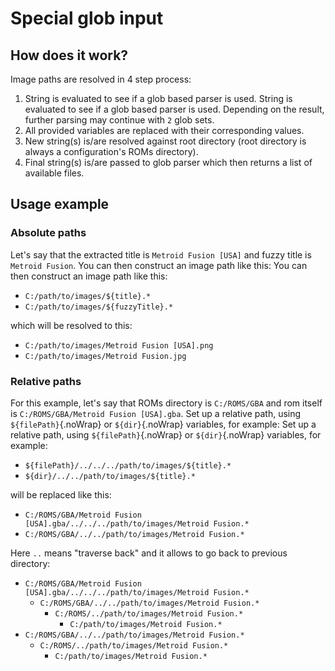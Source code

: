 # Special glob input

## How does it work?

Image paths are resolved in 4 step process:
1. String is evaluated to see if a glob based parser is used. String is evaluated to see if a glob based parser is used. Depending on the result, further parsing may continue with `2` glob sets.
1. All provided variables are replaced with their corresponding values.
1. New string(s) is/are resolved against root directory (root directory is always a configuration's ROMs directory).
1. Final string(s) is/are passed to glob parser which then returns a list of available files.

## Usage example

### Absolute paths

Let's say that the extracted title is `Metroid Fusion [USA]` and fuzzy title is `Metroid Fusion`. You can then construct an image path like this: You can then construct an image path like this:

- `C:/path/to/images/${title}.*`
- `C:/path/to/images/${fuzzyTitle}.*`

which will be resolved to this:

- `C:/path/to/images/Metroid Fusion [USA].png`
- `C:/path/to/images/Metroid Fusion.jpg`

### Relative paths

For this example, let's say that ROMs directory is `C:/ROMS/GBA` and rom itself is `C:/ROMS/GBA/Metroid Fusion [USA].gba`. Set up a relative path, using `${filePath}`{.noWrap} or `${dir}`{.noWrap} variables, for example: Set up a relative path, using `${filePath}`{.noWrap} or `${dir}`{.noWrap} variables, for example:

- `${filePath}/../../../path/to/images/${title}.*`
- `${dir}/../../path/to/images/${title}.*`

will be replaced like this:

- `C:/ROMS/GBA/Metroid Fusion [USA].gba/../../../path/to/images/Metroid Fusion.*`
- `C:/ROMS/GBA/../../path/to/images/Metroid Fusion.*`

Here `..` means "traverse back" and it allows to go back to previous directory:

- `C:/ROMS/GBA/Metroid Fusion [USA].gba/../../../path/to/images/Metroid Fusion.*`
  - `C:/ROMS/GBA/../../path/to/images/Metroid Fusion.*`
    - `C:/ROMS/../path/to/images/Metroid Fusion.*`
      - `C:/path/to/images/Metroid Fusion.*`
- `C:/ROMS/GBA/../../path/to/images/Metroid Fusion.*`
  - `C:/ROMS/../path/to/images/Metroid Fusion.*`
    - `C:/path/to/images/Metroid Fusion.*`
